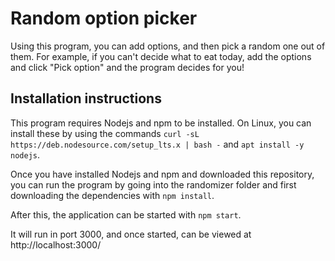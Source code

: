 
# Random option picker

Using this program, you can add options, and then pick a random one out of them.
For example, if you can't decide what to eat today, add the options and click "Pick option" and the program decides for you!

## Installation instructions

This program requires Nodejs and npm to be installed.
On Linux, you can install these by using the commands
`curl -sL https://deb.nodesource.com/setup_lts.x | bash -` and `apt install -y nodejs`.

Once you have installed Nodejs and npm and downloaded this repository, you can run the program by going into the randomizer folder and first downloading the dependencies with `npm install`.

After this, the application can be started with `npm start`.

It will run in port 3000, and once started, can be viewed at http://localhost:3000/

